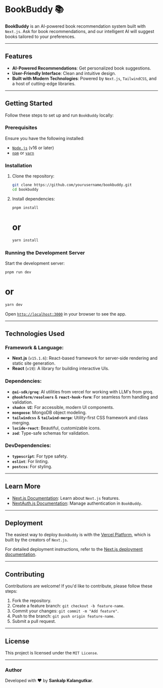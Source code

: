 # BookBuddy 📚

**BookBuddy** is an AI-powered book recommendation system built with `Next.js`. Ask for book recommendations, and our intelligent AI will suggest books tailored to your preferences.  

---

## Features

- **AI-Powered Recommendations**: Get personalized book suggestions.
- **User-Friendly Interface**: Clean and intuitive design.
- **Built with Modern Technologies**: Powered by `Next.js`, `TailwindCSS`, and a host of cutting-edge libraries.

---

## Getting Started

Follow these steps to set up and run `BookBuddy` locally:

### Prerequisites

Ensure you have the following installed:

- [`Node.js`](https://nodejs.org/) (v16 or later)
- [`npm`](https://www.npmjs.com/) or [`yarn`](https://yarnpkg.com/)

### Installation

1. Clone the repository:

   ```bash
   git clone https://github.com/yourusername/bookbuddy.git
   cd bookbuddy
   ```

2. Install dependencies:

   ```bash
   pnpm install
   ```
   # or
   ```bash
   yarn install
   ```

### Running the Development Server

Start the development server:

```bash
pnpm run dev
```
# or
```bash
yarn dev
```

Open [`http://localhost:3000`](http://localhost:3000) in your browser to see the app.

---

## Technologies Used

### Framework & Language:
- **Next.js** (`v15.1.6`): React-based framework for server-side rendering and static site generation.
- **React** (`v19`): A library for building interactive UIs.

### Dependencies:
- **`@ai-sdk/groq`**: AI utilities from vercel for working with LLM's from groq.
- **`@hookform/resolvers`** & **`react-hook-form`**: For seamless form handling and validation.
- **`shadcn UI`**: For accessible, modern UI components.
- **`mongoose`**: MongoDB object modeling.
- **`tailwindcss`** & **`tailwind-merge`**: Utility-first CSS framework and class merging.
- **`lucide-react`**: Beautiful, customizable icons.
- **`zod`**: Type-safe schemas for validation.

### DevDependencies:
- **`typescript`**: For type safety.
- **`eslint`**: For linting.
- **`postcss`**: For styling.

---

## Learn More

- [Next.js Documentation](https://nextjs.org/docs): Learn about `Next.js` features.
- [NextAuth.js Documentation](https://authjs.dev/getting-started/installation?framework=next-js): Manage authentication in `BookBuddy`.

---

## Deployment

The easiest way to deploy `BookBuddy` is with the [Vercel Platform](https://vercel.com/), which is built by the creators of `Next.js`.

For detailed deployment instructions, refer to the [Next.js deployment documentation](https://nextjs.org/docs/deployment).

---

## Contributing

Contributions are welcome! If you'd like to contribute, please follow these steps:

1. Fork the repository.
2. Create a feature branch: `git checkout -b feature-name`.
3. Commit your changes: `git commit -m "Add feature"`.
4. Push to the branch: `git push origin feature-name`.
5. Submit a pull request.

---

## License

This project is licensed under the `MIT License`.

---

### Author

Developed with ❤️ by **Sankalp Kalangutkar**.  
